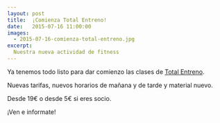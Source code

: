 ```yaml
---
layout: post
title:  ¡Comienza Total Entreno!
date:   2015-07-16 11:00:00
images:
  - 2015-07-16-comienza-total-entreno.jpg
excerpt:
  Nuestra nueva actividad de fitness
---
```


Ya tenemos todo listo para dar comienzo las clases de [Total Entreno]({{site.url}}/activities/total-entreno.html).

Nuevas tarifas, nuevos horarios de mañana y de tarde y material nuevo.

Desde 19€ o desde 5€ si eres socio.

¡Ven e informate!
